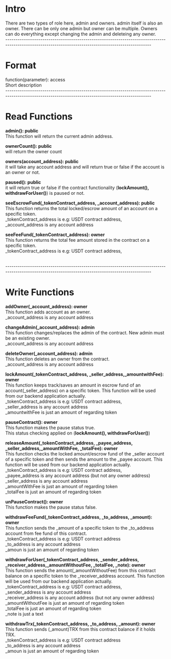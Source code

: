 # Intro
There are two types of role here, admin and owners.
admin itself is also an owner.
There can be only one admin but owner can be multiple.
Owners can do everything except
changing the admin and deleteing any owner.
<br>-----------------------------------------------------------------------------------------------------------------------------------------------------<br>

# Format
function(parameter): access<br>
Short description
<br>-----------------------------------------------------------------------------------------------------------------------------------------------------<br>

# Read Functions
<b>admin(): public</b><br>
This function will return the current admin address.

<b>ownerCount(): public</b><br>
will return the owner count

<b>owners(account_address): public</b><br>
it will take any account address and will return true or false if the account is an owner or not.

<b>paused(): public</b><br>
it will return true or false if the contract functionality (<b>lockAmount(), withdrawForUser()</b>) is paused or not.

<b>seeEscrowFund(_tokenContract_address, _account_address): public</b><br>
This function returns the total  locked/escrow amount of an account on a specific token.<br>
_tokenContract_address is e.g: USDT contract address,<br>
_account_address is any account address

<b>seeFeeFund(_tokenContract_address): owner</b><br>
This function returns the total fee amount stored in the contract on a specific token.<br>
_tokenContract_address is e.g: USDT contract address,<br>

<br>-----------------------------------------------------------------------------------------------------------------------------------------------------<br>

# Write Functions

<b>addOwner(_account_address): owner</b><br>
This function adds account as an owner.<br>
_account_address is any account address

<b>changeAdmin(_account_address): admin</b><br>
This function changes/replaces the admin of the contract. New admin must be an existing owner.<br>
_account_address is any account address

<b>deleteOwner(_account_address): admin</b><br>
This function deletes an owner from the contract.<br>
_account_address is any account address

<b>lockAmount(_tokenContract_address, _seller_address,_amountwithFee): owner</b><br>
This function keeps track/saves an amount in escrow fund of an account(_seller_address) on a specific token. This function will be used from our backend application actually.<br>
_tokenContract_address is e.g: USDT contract address,<br>
_seller_address is any account address<br>
_amountwithFee is just an amount of regarding token

<b>pauseContract(): owner</b><br>
This function makes the pause status true.<br>
This status checking applied on (<b>lockAmount(), withdrawForUser()</b>)

<b>releaseAmount(_tokenContract_address, _payee_address, _seller_address,_amountWithFee, _totalFee): owner</b><br>
This function checks the locked amount/escrow fund of the _seller account of a specific token and then sends the amount to the _payee account. This function will be used from our backend application actually.<br>
_tokenContract_address is e.g: USDT contract address,<br>
_payee_address is any account address (but not any owner address)<br>
_seller_address is any account address<br>
_amountWithFee is just an amount of regarding token<br>
_totalFee is just an amount of regarding token<br>

<b>unPauseContract(): owner</b><br>
This function makes the pause status false.<br>

<b>withdrawFeeFund(_tokenContract_address, _to_address, _amount): owner</b><br>
This function sends the _amount of a specific token to the _to_address account from fee fund of this contract.<br>
_tokenContract_address is e.g: USDT contract address<br>
_to_address is any account address<br>
_amoun is just an amount of regarding token<br>

<b>withdrawForUser(_tokenContract_address, _sender_address, _receiver_address,_amountWithoutFee, _totalFee, _note): owner</b><br>
This function sends the amount(_amountWithoutFee) from this contract balance on a specific token to the _receiver_address account. This function will be used from our backend application actually.<br>
_tokenContract_address is e.g: USDT contract address,<br>
_sender_address is any account address<br>
_receiver_address is any account address (but not any owner address)<br>
_amountWithoutFee is just an amount of regarding token<br>
_totalFee is just an amount of regarding token<br>
_note is just a text<br>

<b>withdrawTrx(_tokenContract_address, _to_address, _amount): owner</b><br>
This function sends (_amount)TRX from this contract balance if it holds TRX.<br>
_tokenContract_address is e.g: USDT contract address<br>
_to_address is any account address<br>
_amoun is just an amount of regarding token<br>